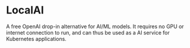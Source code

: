 # LocalAI

A free OpenAI drop-in alternative for AI/ML models. It requires no GPU or internet connection to run, and can thus be used as a AI service for Kubernetes applications.
